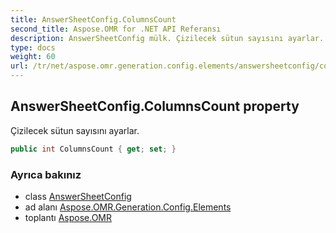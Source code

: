 ```yaml
---
title: AnswerSheetConfig.ColumnsCount
second_title: Aspose.OMR for .NET API Referansı
description: AnswerSheetConfig mülk. Çizilecek sütun sayısını ayarlar.
type: docs
weight: 60
url: /tr/net/aspose.omr.generation.config.elements/answersheetconfig/columnscount/
---
```

## AnswerSheetConfig.ColumnsCount property

Çizilecek sütun sayısını ayarlar.

```csharp
public int ColumnsCount { get; set; }
```

### Ayrıca bakınız

* class [AnswerSheetConfig](../)
* ad alanı [Aspose.OMR.Generation.Config.Elements](../../answersheetconfig/)
* toplantı [Aspose.OMR](../../../)


